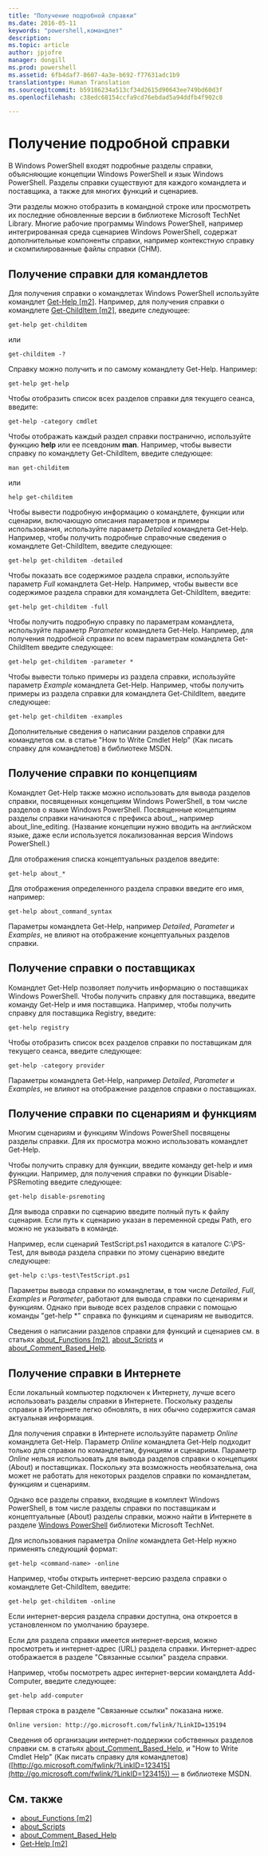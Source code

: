 ```yaml
---
title: "Получение подробной справки"
ms.date: 2016-05-11
keywords: "powershell,командлет"
description: 
ms.topic: article
author: jpjofre
manager: dongill
ms.prod: powershell
ms.assetid: 6fb4daf7-8607-4a3e-b692-f77631adc1b9
translationtype: Human Translation
ms.sourcegitcommit: b59186234a513cf34d2615d90643ee749bd60d3f
ms.openlocfilehash: c38edc68154ccfa9cd76ebdad5a94ddfb4f902c8

---
```


# Получение подробной справки
В Windows PowerShell входят подробные разделы справки, объясняющие концепции Windows PowerShell и язык Windows PowerShell. Разделы справки существуют для каждого командлета и поставщика, а также для многих функций и сценариев.

Эти разделы можно отобразить в командной строке или просмотреть их последние обновленные версии в библиотеке Microsoft TechNet Library. Многие рабочие программы Windows PowerShell, например интегрированная среда сценариев Windows PowerShell, содержат дополнительные компоненты справки, например контекстную справку и скомпилированные файлы справки (CHM).

## Получение справки для командлетов
Для получения справки о командлетах Windows PowerShell используйте командлет [Get-Help [m2]](https://technet.microsoft.com/en-us/library/2d7fe1b4-0025-4580-a911-d81922dd6cd2). Например, для получения справки о командлете [Get-ChildItem [m2]](https://technet.microsoft.com/en-us/library/4b270d63-c995-45b8-b5b4-3f8887efbfcc), введите следующее:

```
get-help get-childitem
```

или

```
get-childitem -?
```

Справку можно получить и по самому командлету Get-Help. Например:

```
get-help get-help
```

Чтобы отобразить список всех разделов справки для текущего сеанса, введите:

```
get-help -category cmdlet
```

Чтобы отображать каждый раздел справки постранично, используйте функцию **help** или ее псевдоним **man**. Например, чтобы вывести справку по командлету Get-ChildItem, введите следующее:

```
man get-childitem
```

или

```
help get-childitem
```

Чтобы вывести подробную информацию о командлете, функции или сценарии, включающую описания параметров и примеры использования, используйте параметр *Detailed* командлета Get-Help. Например, чтобы получить подробные справочные сведения о командлете Get-ChildItem, введите следующее:

```
get-help get-childitem -detailed
```

Чтобы показать все содержимое раздела справки, используйте параметр *Full* командлета Get-Help. Например, чтобы вывести все содержимое раздела справки для командлета Get-ChildItem, введите:

```
get-help get-childitem -full
```

Чтобы получить подробную справку по параметрам командлета, используйте параметр *Parameter* командлета Get-Help. Например, для получения подробной справки по всем параметрам командлета Get-ChildItem введите следующее:

```
get-help get-childitem -parameter *
```

Чтобы вывести только примеры из раздела справки, используйте параметр *Example* командлета Get-Help. Например, чтобы получить примеры из раздела справки для командлета Get-ChildItem, введите следующее:

```
get-help get-childitem -examples
```

Дополнительные сведения о написании разделов справки для командлетов см. в статье "How to Write Cmdlet Help" (Как писать справку для командлетов) в библиотеке MSDN.

## Получение справки по концепциям
Командлет Get-Help также можно использовать для вывода разделов справки, посвященных концепциям Windows PowerShell, в том числе разделов о языке Windows PowerShell. Посвященные концепциям разделы справки начинаются с префикса about_, например about_line_editing. (Название концепции нужно вводить на английском языке, даже если используется локализованная версия Windows PowerShell.)

Для отображения списка концептуальных разделов введите:

```
get-help about_*
```

Для отображения определенного раздела справки введите его имя, например:

```
get-help about_command_syntax
```

Параметры командлета Get-Help, например *Detailed*, *Parameter* и *Examples*, не влияют на отображение концептуальных разделов справки.

## Получение справки о поставщиках
Командлет Get-Help позволяет получить информацию о поставщиках Windows PowerShell. Чтобы получить справку для поставщика, введите команду Get-Help и имя поставщика. Например, чтобы получить справку для поставщика Registry, введите:

```
get-help registry
```

Чтобы отобразить список всех разделов справки по поставщикам для текущего сеанса, введите следующее:

```
get-help -category provider
```

Параметры командлета Get-Help, например *Detailed*, *Parameter* и *Examples*, не влияют на отображение разделов справки о поставщиках.

## Получение справки по сценариям и функциям
Многим сценариям и функциям Windows PowerShell посвящены разделы справки. Для их просмотра можно использовать командлет Get-Help.

Чтобы получить справку для функции, введите команду get-help и имя функции. Например, для получения справки по функции Disable-PSRemoting введите следующее:

```
get-help disable-psremoting
```

Для вывода справки по сценарию введите полный путь к файлу сценария. Если путь к сценарию указан в переменной среды Path, его можно не указывать в команде.

Например, если сценарий TestScript.ps1 находится в каталоге C:\\PS-Test, для вывода раздела справки по этому сценарию введите следующее:

```
get-help c:\ps-test\TestScript.ps1
```

Параметры вывода справки по командлетам, в том числе *Detailed*, *Full*, *Examples* и *Parameter*, работают для вывода справки по сценариям и функциям. Однако при выводе всех разделов справки с помощью команды "get-help \*" справка по функциям и сценариям не выводится.

Сведения о написании разделов справки для функций и сценариев см. в статьях [about_Functions [m2]](https://technet.microsoft.com/en-us/library/61d40692-5300-4de9-a9b5-bae31815e105), [about_Scripts](https://technet.microsoft.com/en-us/library/7dc08334-dcfe-450b-b949-0554855623af) и [about_Comment_Based_Help](https://technet.microsoft.com/en-us/library/99a81ccc-21a0-49ec-a1b3-9efe2b4c0bbf).

## Получение справки в Интернете
Если локальный компьютер подключен к Интернету, лучше всего использовать разделы справки в Интернете. Поскольку разделы справки в Интернете легко обновлять, в них обычно содержится самая актуальная информация.

Для получения справки в Интернете используйте параметр *Online* командлета Get-Help. Параметр *Online* командлета Get-Help подходит только для справки по командлетам, функциям и сценариям. Параметр *Online* нельзя использовать для вывода разделов справки о концепциях (About) и поставщиках. Поскольку эта возможность необязательна, она может не работать для некоторых разделов справки по командлетам, функциям и сценариям.

Однако все разделы справки, входящие в комплект Windows PowerShell, в том числе разделы справки по поставщикам и концептуальные (About) разделы справки, можно найти в Интернете в разделе [Windows PowerShell](http://go.microsoft.com/fwlink/?LinkID=107116) библиотеки Microsoft TechNet.

Для использования параметра *Online* командлета Get-Help нужно применять следующий формат:

```
get-help <command-name> -online
```

Например, чтобы открыть интернет-версию раздела справки о командлете Get-ChildItem, введите:

```
get-help get-childitem -online
```

Если интернет-версия раздела справки доступна, она откроется в установленном по умолчанию браузере.

Если для раздела справки имеется интернет-версия, можно просмотреть и интернет-адрес (URL) раздела справки. Интернет-адрес отображается в разделе "Связанные ссылки" раздела справки.

Например, чтобы посмотреть адрес интернет-версии командлета Add-Computer, введите следующее:

```
get-help add-computer
```

Первая строка в разделе "Связанные ссылки" показана ниже.

```
Online version: http://go.microsoft.com/fwlink/?LinkID=135194
```

Сведения об организации интернет-поддержки собственных разделов справки см. в статьях [about_Comment_Based_Help](https://technet.microsoft.com/en-us/library/99a81ccc-21a0-49ec-a1b3-9efe2b4c0bbf), и "How to Write Cmdlet Help" (Как писать справку для командлетов) ([http://go.microsoft.com/fwlink/?LinkID=123415](http://go.microsoft.com/fwlink/?LinkID=123415)) — в библиотеке MSDN.

## См. также
- [about_Functions [m2]](https://technet.microsoft.com/en-us/library/61d40692-5300-4de9-a9b5-bae31815e105)
- [about_Scripts](https://technet.microsoft.com/en-us/library/7dc08334-dcfe-450b-b949-0554855623af)
- [about_Comment_Based_Help](https://technet.microsoft.com/en-us/library/99a81ccc-21a0-49ec-a1b3-9efe2b4c0bbf)
- [Get-Help [m2]](https://technet.microsoft.com/en-us/library/2d7fe1b4-0025-4580-a911-d81922dd6cd2)




<!--HONumber=Oct16_HO3-->


